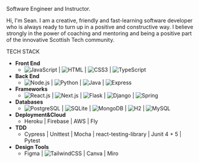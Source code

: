 Software Engineer and Instructor.

Hi, I'm Sean.  I am a creative, friendly and fast-learning software developer who is always ready to turn up in a positive and constructive way.  I believe strongly in the power of coaching and mentoring and being a positive part of the innovative Scottish Tech community. 


TECH STACK
- **Front End**
  - ![JavaScript](https://img.shields.io/badge/JavaScript-F7DF1E?style=flat-square&logo=javascript&logoColor=black) | ![HTML](https://img.shields.io/badge/HTML5-E34F26?style=flat-square&logo=html5&logoColor=white) | ![CSS3](https://img.shields.io/badge/CSS3-1572B6?style=flat-square&logo=css3&logoColor=white) | ![TypeScript](https://img.shields.io/badge/TypeScript-007ACC?style=flat-square&logo=typescript&logoColor=white)
- **Back End**
  - ![Node.js](https://img.shields.io/badge/Node.js-43853D?style=flat-square&logo=node.js&logoColor=white) | ![Python](https://img.shields.io/badge/Python-3776AB?style=flat-square&logo=python&logoColor=white) | ![Java](https://img.shields.io/badge/Java-43853D?style=flat-square&logo=java&logoColor=white) | ![Express](https://img.shields.io/badge/Express-43853D?style=flat-square&logo=express&logoColor=white)
- **Frameworks**
  - ![React.js](https://img.shields.io/badge/React.js-0081CB?style=flat-square&logo=react.js&logoColor=61DAFB) | ![Next.js](https://img.shields.io/badge/Next.js-0081CB?style=flat-square&logo=next.js&logoColor=61DAFB) | ![Flask](https://img.shields.io/badge/Flask-0081CB?style=flat-square&logo=flask&logoColor=61DAFB) | ![Django](https://img.shields.io/badge/Django-0081CB?style=flat-square&logo=django&logoColor=61DAFB) | ![Spring](https://img.shields.io/badge/Spring-0081CB?style=flat-square&logo=spring&logoColor=61DAFB)
- **Databases**
  - ![PostgreSQL](https://img.shields.io/badge/PostgreSQL-005C84?style=flat-square&logo=postgresql&logoColor=white)  | ![SQLite](https://img.shields.io/badge/SQLite-005C84?style=flat-square&logo=sqlite&logoColor=white) | ![MongoDB](https://img.shields.io/badge/MongoDB-005C84?style=flat-square&logo=mongoDB&logoColor=white)  | ![H2](https://img.shields.io/badge/H2-005C84?style=flat-square&logo=h2&logoColor=white) | ![MySQL](https://img.shields.io/badge/MySQL-005C84?style=flat-square&logo=mysql&logoColor=white) 		
- **Deployment&Cloud**
  - Heroku | Firebase | AWS | Fly
- **TDD**
  - Cypress | Unittest | Mocha | react-testing-library | Junit 4 + 5 | Pytest
- **Design Tools**
  - Figma | ![TailwindCSS](https://img.shields.io/badge/Tailwind_CSS-38B2AC?style=flat-square&logo=tailwind-css&logoColor=white) | Canva | Miro 


<!---
sjohns2020/sjohns2020 is a ✨ special ✨ repository because its `README.md` (this file) appears on your GitHub profile.
You can click the Preview link to take a look at your changes.
--->
